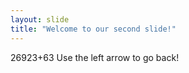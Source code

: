 ```yaml
---
layout: slide
title: "Welcome to our second slide!"
---
```

26923+63
Use the left arrow to go back!
